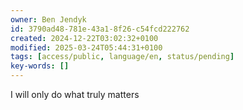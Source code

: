 ```yaml
---
owner: Ben Jendyk
id: 3790ad48-781e-43a1-8f26-c54fcd222762
created: 2024-12-22T03:02:32+0100
modified: 2025-03-24T05:44:31+0100
tags: [access/public, language/en, status/pending]
key-words: []
---
```


I will only do what truly matters